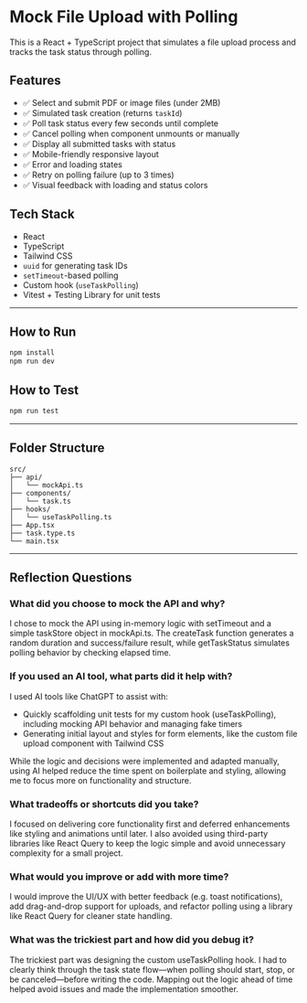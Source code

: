 # Mock File Upload with Polling

This is a React + TypeScript project that simulates a file upload process and tracks the task status through polling.

## Features

- ✅ Select and submit PDF or image files (under 2MB)
- ✅ Simulated task creation (returns `taskId`)
- ✅ Poll task status every few seconds until complete
- ✅ Cancel polling when component unmounts or manually
- ✅ Display all submitted tasks with status
- ✅ Mobile-friendly responsive layout
- ✅ Error and loading states
- ✅ Retry on polling failure (up to 3 times)
- ✅ Visual feedback with loading and status colors

## Tech Stack

- React
- TypeScript
- Tailwind CSS
- `uuid` for generating task IDs
- `setTimeout`-based polling
- Custom hook (`useTaskPolling`)
- Vitest + Testing Library for unit tests

---

## How to Run

```bash
npm install
npm run dev
```

## How to Test

```bash
npm run test
```

---

## Folder Structure

```
src/
├── api/
│   └── mockApi.ts
├── components/
│   └── task.ts
├── hooks/
│   └── useTaskPolling.ts
├── App.tsx
├── task.type.ts
└── main.tsx
```

---

## Reflection Questions

### What did you choose to mock the API and why?

I chose to mock the API using in-memory logic with setTimeout and a simple taskStore object in mockApi.ts. The createTask function generates a random duration and success/failure result, while getTaskStatus simulates polling behavior by checking elapsed time.

### If you used an AI tool, what parts did it help with?

I used AI tools like ChatGPT to assist with:

- Quickly scaffolding unit tests for my custom hook (useTaskPolling), including mocking API behavior and managing fake timers
- Generating initial layout and styles for form elements, like the custom file upload component with Tailwind CSS

While the logic and decisions were implemented and adapted manually, using AI helped reduce the time spent on boilerplate and styling, allowing me to focus more on functionality and structure.

### What tradeoffs or shortcuts did you take?

I focused on delivering core functionality first and deferred enhancements like styling and animations until later. I also avoided using third-party libraries like React Query to keep the logic simple and avoid unnecessary complexity for a small project.

### What would you improve or add with more time?

I would improve the UI/UX with better feedback (e.g. toast notifications), add drag-and-drop support for uploads, and refactor polling using a library like React Query for cleaner state handling.

### What was the trickiest part and how did you debug it?

The trickiest part was designing the custom useTaskPolling hook. I had to clearly think through the task state flow—when polling should start, stop, or be canceled—before writing the code. Mapping out the logic ahead of time helped avoid issues and made the implementation smoother.
